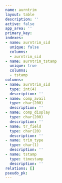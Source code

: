 ```yaml
---
name: aurntrim
layout: table
description: ''
active: false
app_area: ''
primary_key: 
indexes:
- name: aurntrim_sid
  unique: false
  columns:
  - aurntrim_sid
- name: aurntrim_tstamp
  unique: true
  columns:
  - tstamp
columns:
- name: aurntrim_sid
  type: int(4)
  description: ''
- name: comp_avail
  type: char(200)
  description: ''
- name: comp_display
  type: char(200)
  description: ''
- name: tr_field
  type: char(20)
  description: ''
- name: trim_type
  type: char(1)
  description: ''
- name: tstamp
  type: timestamp
  description: ''
relations: []
pseudo_pk: 
---
```


